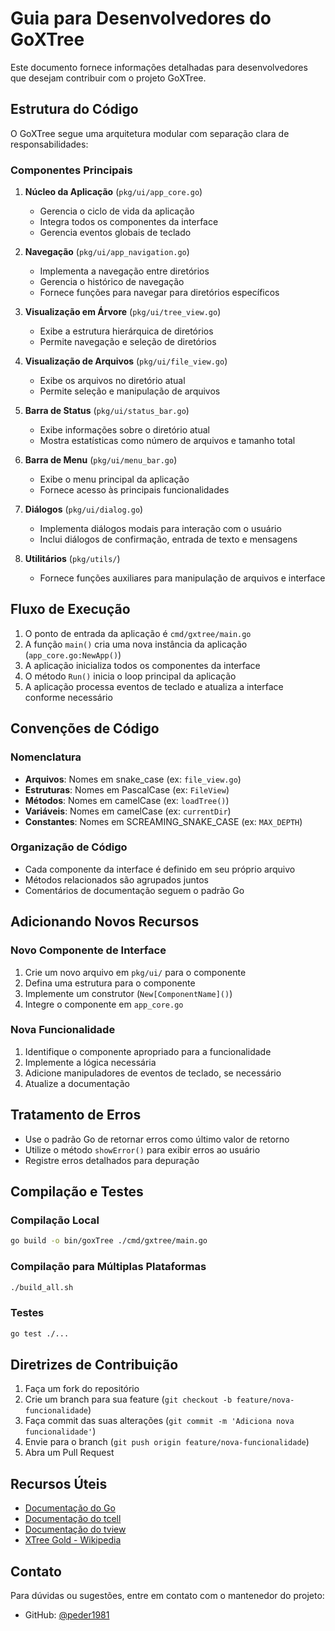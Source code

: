 # Guia para Desenvolvedores do GoXTree

Este documento fornece informações detalhadas para desenvolvedores que desejam contribuir com o projeto GoXTree.

## Estrutura do Código

O GoXTree segue uma arquitetura modular com separação clara de responsabilidades:

### Componentes Principais

1. **Núcleo da Aplicação** (`pkg/ui/app_core.go`)
   - Gerencia o ciclo de vida da aplicação
   - Integra todos os componentes da interface
   - Gerencia eventos globais de teclado

2. **Navegação** (`pkg/ui/app_navigation.go`)
   - Implementa a navegação entre diretórios
   - Gerencia o histórico de navegação
   - Fornece funções para navegar para diretórios específicos

3. **Visualização em Árvore** (`pkg/ui/tree_view.go`)
   - Exibe a estrutura hierárquica de diretórios
   - Permite navegação e seleção de diretórios

4. **Visualização de Arquivos** (`pkg/ui/file_view.go`)
   - Exibe os arquivos no diretório atual
   - Permite seleção e manipulação de arquivos

5. **Barra de Status** (`pkg/ui/status_bar.go`)
   - Exibe informações sobre o diretório atual
   - Mostra estatísticas como número de arquivos e tamanho total

6. **Barra de Menu** (`pkg/ui/menu_bar.go`)
   - Exibe o menu principal da aplicação
   - Fornece acesso às principais funcionalidades

7. **Diálogos** (`pkg/ui/dialog.go`)
   - Implementa diálogos modais para interação com o usuário
   - Inclui diálogos de confirmação, entrada de texto e mensagens

8. **Utilitários** (`pkg/utils/`)
   - Fornece funções auxiliares para manipulação de arquivos e interface

## Fluxo de Execução

1. O ponto de entrada da aplicação é `cmd/gxtree/main.go`
2. A função `main()` cria uma nova instância da aplicação (`app_core.go:NewApp()`)
3. A aplicação inicializa todos os componentes da interface
4. O método `Run()` inicia o loop principal da aplicação
5. A aplicação processa eventos de teclado e atualiza a interface conforme necessário

## Convenções de Código

### Nomenclatura

- **Arquivos**: Nomes em snake_case (ex: `file_view.go`)
- **Estruturas**: Nomes em PascalCase (ex: `FileView`)
- **Métodos**: Nomes em camelCase (ex: `loadTree()`)
- **Variáveis**: Nomes em camelCase (ex: `currentDir`)
- **Constantes**: Nomes em SCREAMING_SNAKE_CASE (ex: `MAX_DEPTH`)

### Organização de Código

- Cada componente da interface é definido em seu próprio arquivo
- Métodos relacionados são agrupados juntos
- Comentários de documentação seguem o padrão Go

## Adicionando Novos Recursos

### Novo Componente de Interface

1. Crie um novo arquivo em `pkg/ui/` para o componente
2. Defina uma estrutura para o componente
3. Implemente um construtor (`New[ComponentName]()`)
4. Integre o componente em `app_core.go`

### Nova Funcionalidade

1. Identifique o componente apropriado para a funcionalidade
2. Implemente a lógica necessária
3. Adicione manipuladores de eventos de teclado, se necessário
4. Atualize a documentação

## Tratamento de Erros

- Use o padrão Go de retornar erros como último valor de retorno
- Utilize o método `showError()` para exibir erros ao usuário
- Registre erros detalhados para depuração

## Compilação e Testes

### Compilação Local

```bash
go build -o bin/goxTree ./cmd/gxtree/main.go
```

### Compilação para Múltiplas Plataformas

```bash
./build_all.sh
```

### Testes

```bash
go test ./...
```

## Diretrizes de Contribuição

1. Faça um fork do repositório
2. Crie um branch para sua feature (`git checkout -b feature/nova-funcionalidade`)
3. Faça commit das suas alterações (`git commit -m 'Adiciona nova funcionalidade'`)
4. Envie para o branch (`git push origin feature/nova-funcionalidade`)
5. Abra um Pull Request

## Recursos Úteis

- [Documentação do Go](https://golang.org/doc/)
- [Documentação do tcell](https://github.com/gdamore/tcell)
- [Documentação do tview](https://github.com/rivo/tview)
- [XTree Gold - Wikipedia](https://en.wikipedia.org/wiki/XTree)

## Contato

Para dúvidas ou sugestões, entre em contato com o mantenedor do projeto:
- GitHub: [@peder1981](https://github.com/peder1981)
